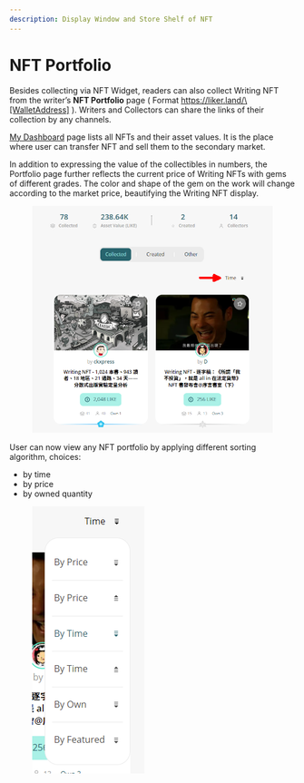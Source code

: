 ```yaml
---
description: Display Window and Store Shelf of NFT
---
```


# NFT Portfolio

Besides collecting via NFT Widget, readers can also collect Writing NFT from the writer’s **NFT Portfolio** page ( Format https://liker.land/\[WalletAddress] ). Writers and Collectors can share the links of their collection by any channels.

[My Dashboard](https://liker.land/dashboard) page lists all NFTs and their asset values. It is the place where user can transfer NFT and sell them to the secondary market.

In addition to expressing the value of the collectibles in numbers, the Portfolio page further reflects the current price of Writing NFTs with gems of different grades. The color and shape of the gem on the work will change according to the market price, beautifying the Writing NFT display.

<figure><img src="../../../.gitbook/assets/NFT Portfolio-en.png" alt=""><figcaption></figcaption></figure>

User can now view any NFT portfolio by applying different sorting algorithm, choices:

* by time
* by price
* by owned quantity

<figure><img src="../../../.gitbook/assets/NFT Portfolio sorting-en.png" alt=""><figcaption></figcaption></figure>
